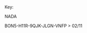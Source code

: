 Key: <article class="markdown-body entry-content container-lg" itemprop="text"><p dir="auto">NADA</p>
</article>
BON5-H11R-9QJK-JLGN-VNFP >  02/11